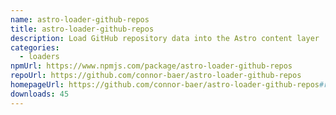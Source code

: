 ```yaml
---
name: astro-loader-github-repos
title: astro-loader-github-repos
description: Load GitHub repository data into the Astro content layer
categories:
  - loaders
npmUrl: https://www.npmjs.com/package/astro-loader-github-repos
repoUrl: https://github.com/connor-baer/astro-loader-github-repos
homepageUrl: https://github.com/connor-baer/astro-loader-github-repos#readme
downloads: 45
---
```

